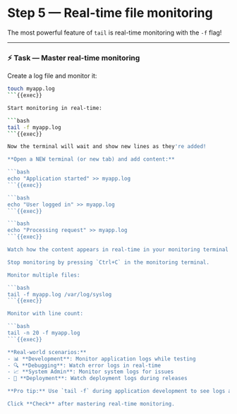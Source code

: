 # Step 5 — Real-time file monitoring

The most powerful feature of `tail` is real-time monitoring with the `-f` flag!

---

### ⚡ Task — Master real-time monitoring

Create a log file and monitor it:

```bash
touch myapp.log
```{{exec}}

Start monitoring in real-time:

```bash
tail -f myapp.log
```{{exec}}

Now the terminal will wait and show new lines as they're added!

**Open a NEW terminal (or new tab) and add content:**

```bash
echo "Application started" >> myapp.log
```{{exec}}

```bash
echo "User logged in" >> myapp.log
```{{exec}}

```bash
echo "Processing request" >> myapp.log
```{{exec}}

Watch how the content appears in real-time in your monitoring terminal!

Stop monitoring by pressing `Ctrl+C` in the monitoring terminal.

Monitor multiple files:

```bash
tail -f myapp.log /var/log/syslog
```{{exec}}

Monitor with line count:

```bash
tail -n 20 -f myapp.log
```{{exec}}

**Real-world scenarios:**
- 📊 **Development**: Monitor application logs while testing
- 🔍 **Debugging**: Watch error logs in real-time
- 📈 **System Admin**: Monitor system logs for issues
- 🚀 **Deployment**: Watch deployment logs during releases

**Pro tip:** Use `tail -f` during application development to see logs as your code runs!

Click **Check** after mastering real-time monitoring.


